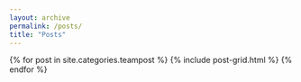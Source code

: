 ```yaml
---
layout: archive
permalink: /posts/
title: "Posts"
---
```


<div class="tiles">
{% for post in site.categories.teampost %}
	{% include post-grid.html %}
{% endfor %}
</div><!-- /.tiles -->
